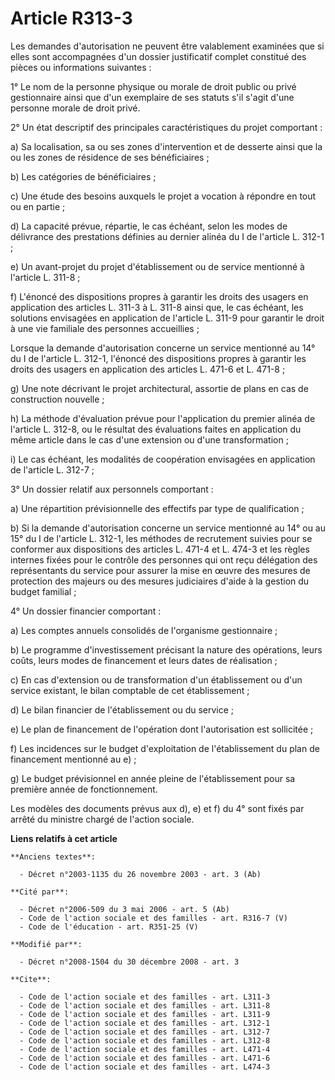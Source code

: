 # Article R313-3

Les demandes d'autorisation ne peuvent être valablement examinées que si elles sont accompagnées d'un dossier justificatif
complet constitué des pièces ou informations suivantes : 

1° Le nom de la personne physique ou morale de droit public ou privé gestionnaire ainsi que d'un exemplaire de ses statuts
s'il s'agit d'une personne morale de droit privé. 

2° Un état descriptif des principales caractéristiques du projet comportant : 

a) Sa localisation, sa ou ses zones d'intervention et de desserte ainsi que la ou les zones de résidence de ses
bénéficiaires ; 

b) Les catégories de bénéficiaires ; 

c) Une étude des besoins auxquels le projet a vocation à répondre en tout ou en partie ; 

d) La capacité prévue, répartie, le cas échéant, selon les modes de délivrance des prestations définies au dernier alinéa du
I de l'article L. 312-1 ; 

e) Un avant-projet du projet d'établissement ou de service mentionné à l'article L. 311-8 ; 

f) L'énoncé des dispositions propres à garantir les droits des usagers en application des articles L. 311-3 à L. 311-8 ainsi
que, le cas échéant, les solutions envisagées en application de l'article L. 311-9 pour garantir le droit à une vie familiale
des personnes accueillies ; 

Lorsque la demande d'autorisation concerne un service mentionné au 14° du I de l'article L. 312-1, l'énoncé des dispositions
propres à garantir les droits des usagers en application des articles L. 471-6 et L. 471-8 ; 

g) Une note décrivant le projet architectural, assortie de plans en cas de construction nouvelle ; 

h) La méthode d'évaluation prévue pour l'application du premier alinéa de l'article L. 312-8, ou le résultat des évaluations
faites en application du même article dans le cas d'une extension ou d'une transformation ; 

i) Le cas échéant, les modalités de coopération envisagées en application de l'article L. 312-7 ; 

3° Un dossier relatif aux personnels comportant : 

a) Une répartition prévisionnelle des effectifs par type de qualification ; 

b) Si la demande d'autorisation concerne un service mentionné au 14° ou au 15° du I de l'article L. 312-1, les méthodes de
recrutement suivies pour se conformer aux dispositions des articles L. 471-4 et L. 474-3 et les règles internes fixées pour
le contrôle des personnes qui ont reçu délégation des représentants du service pour assurer la mise en œuvre des mesures de
protection des majeurs ou des mesures judiciaires d'aide à la gestion du budget familial ; 

4° Un dossier financier comportant : 

a) Les comptes annuels consolidés de l'organisme gestionnaire ; 

b) Le programme d'investissement précisant la nature des opérations, leurs coûts, leurs modes de financement et leurs dates
de réalisation ; 

c) En cas d'extension ou de transformation d'un établissement ou d'un service existant, le bilan comptable de cet
établissement ; 

d) Le bilan financier de l'établissement ou du service ; 

e) Le plan de financement de l'opération dont l'autorisation est sollicitée ; 

f) Les incidences sur le budget d'exploitation de l'établissement du plan de financement mentionné au e) ; 

g) Le budget prévisionnel en année pleine de l'établissement pour sa première année de fonctionnement. 

Les modèles des documents prévus aux d), e) et f) du 4° sont fixés par arrêté du ministre chargé de l'action sociale.

**Liens relatifs à cet article**

	**Anciens textes**:

	  - Décret n°2003-1135 du 26 novembre 2003 - art. 3 (Ab)

	**Cité par**:

	  - Décret n°2006-509 du 3 mai 2006 - art. 5 (Ab)
	  - Code de l'action sociale et des familles - art. R316-7 (V)
	  - Code de l'éducation - art. R351-25 (V)

	**Modifié par**:

	  - Décret n°2008-1504 du 30 décembre 2008 - art. 3

	**Cite**:

	  - Code de l'action sociale et des familles - art. L311-3
	  - Code de l'action sociale et des familles - art. L311-8
	  - Code de l'action sociale et des familles - art. L311-9
	  - Code de l'action sociale et des familles - art. L312-1
	  - Code de l'action sociale et des familles - art. L312-7
	  - Code de l'action sociale et des familles - art. L312-8
	  - Code de l'action sociale et des familles - art. L471-4
	  - Code de l'action sociale et des familles - art. L471-6
	  - Code de l'action sociale et des familles - art. L474-3
